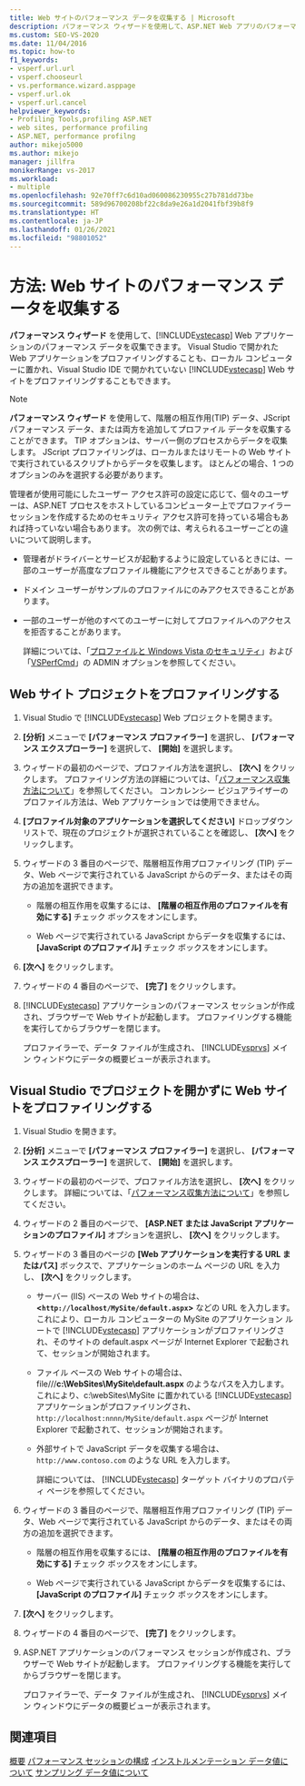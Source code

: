 ```yaml
---
title: Web サイトのパフォーマンス データを収集する | Microsoft
description: パフォーマンス ウィザードを使用して、ASP.NET Web アプリのパフォーマンス データを収集する方法について学習します。 アプリはローカル コンピューター上で実行され、Visual Studio で開くことができます。
ms.custom: SEO-VS-2020
ms.date: 11/04/2016
ms.topic: how-to
f1_keywords:
- vsperf.url.url
- vsperf.chooseurl
- vs.performance.wizard.asppage
- vsperf.url.ok
- vsperf.url.cancel
helpviewer_keywords:
- Profiling Tools,profiling ASP.NET
- web sites, performance profiling
- ASP.NET, performance profilng
author: mikejo5000
ms.author: mikejo
manager: jillfra
monikerRange: vs-2017
ms.workload:
- multiple
ms.openlocfilehash: 92e70ff7c6d10ad060086230955c27b781dd73be
ms.sourcegitcommit: 589d96700208bf22c8da9e26a1d2041fbf39b8f9
ms.translationtype: HT
ms.contentlocale: ja-JP
ms.lasthandoff: 01/26/2021
ms.locfileid: "98801052"
---
```

# <a name="how-to-collect-performance-data-for-a-web-site"></a>方法: Web サイトのパフォーマンス データを収集する

**パフォーマンス ウィザード** を使用して、[!INCLUDE[vstecasp](../code-quality/includes/vstecasp_md.md)] Web アプリケーションのパフォーマンス データを収集できます。 Visual Studio で開かれた Web アプリケーションをプロファイリングすることも、ローカル コンピューターに置かれ、Visual Studio IDE で開かれていない [!INCLUDE[vstecasp](../code-quality/includes/vstecasp_md.md)] Web サイトをプロファイリングすることもできます。

> [!NOTE]
> **パフォーマンス ウィザード** を使用して、階層の相互作用(TIP) データ、JScript パフォーマンス データ、または両方を追加してプロファイル データを収集することができます。 TIP オプションは、サーバー側のプロセスからデータを収集します。 JScript プロファイリングは、ローカルまたはリモートの Web サイトで実行されているスクリプトからデータを収集します。 ほとんどの場合、1 つのオプションのみを選択する必要があります。

 管理者が使用可能にしたユーザー アクセス許可の設定に応じて、個々のユーザーは、ASP.NET プロセスをホストしているコンピューター上でプロファイラー セッションを作成するためのセキュリティ アクセス許可を持っている場合もあれば持っていない場合もあります。 次の例では、考えられるユーザーごとの違いについて説明します。

- 管理者がドライバーとサービスが起動するように設定しているときには、一部のユーザーが高度なプロファイル機能にアクセスできることがあります。

- ドメイン ユーザーがサンプルのプロファイルにのみアクセスできることがあります。

- 一部のユーザーが他のすべてのユーザーに対してプロファイルへのアクセスを拒否することがあります。

  詳細については、「[プロファイルと Windows Vista のセキュリティ](../profiling/profiling-and-windows-vista-security.md)」および「[VSPerfCmd](../profiling/vsperfcmd.md)」の ADMIN オプションを参照してください。

## <a name="to-profile-a-web-site-project"></a>Web サイト プロジェクトをプロファイリングする

1. Visual Studio で [!INCLUDE[vstecasp](../code-quality/includes/vstecasp_md.md)] Web プロジェクトを開きます。

2. **[分析]** メニューで **[パフォーマンス プロファイラー]** を選択し、 **[パフォーマンス エクスプローラー]** を選択して、 **[開始]** を選択します。

3. ウィザードの最初のページで、プロファイル方法を選択し、 **[次へ]** をクリックします。 プロファイリング方法の詳細については、「[パフォーマンス収集方法について](../profiling/understanding-performance-collection-methods.md)」を参照してください。 コンカレンシー ビジュアライザーのプロファイル方法は、Web アプリケーションでは使用できません。

4. **[プロファイル対象のアプリケーションを選択してください]** ドロップダウン リストで、現在のプロジェクトが選択されていることを確認し、 **[次へ]** をクリックします。

5. ウィザードの 3 番目のページで、階層相互作用プロファイリング (TIP) データ、Web ページで実行されている JavaScript からのデータ、またはその両方の追加を選択できます。

    - 階層の相互作用を収集するには、 **[階層の相互作用のプロファイルを有効にする]** チェック ボックスをオンにします。

    - Web ページで実行されている JavaScript からデータを収集するには、 **[JavaScript のプロファイル]** チェック ボックスをオンにします。

6. **[次へ]** をクリックします。

7. ウィザードの 4 番目のページで、 **[完了]** をクリックします。

8. [!INCLUDE[vstecasp](../code-quality/includes/vstecasp_md.md)] アプリケーションのパフォーマンス セッションが作成され、ブラウザーで Web サイトが起動します。 プロファイリングする機能を実行してからブラウザーを閉じます。

     プロファイラーで、データ ファイルが生成され、 [!INCLUDE[vsprvs](../code-quality/includes/vsprvs_md.md)] メイン ウィンドウにデータの概要ビューが表示されます。

## <a name="to-profile-a-web-site-without-opening-a-project-in-visual-studio"></a>Visual Studio でプロジェクトを開かずに Web サイトをプロファイリングする

1. Visual Studio を開きます。

2. **[分析]** メニューで **[パフォーマンス プロファイラー]** を選択し、 **[パフォーマンス エクスプローラー]** を選択して、 **[開始]** を選択します。

3. ウィザードの最初のページで、プロファイル方法を選択し、 **[次へ]** をクリックします。 詳細については、「[パフォーマンス収集方法について](../profiling/understanding-performance-collection-methods.md)」を参照してください。

4. ウィザードの 2 番目のページで、 **[ASP.NET または JavaScript アプリケーションのプロファイル]** オプションを選択し、 **[次へ]** をクリックします。

5. ウィザードの 3 番目のページの **[Web アプリケーションを実行する URL またはパス]** ボックスで、アプリケーションのホーム ページの URL を入力し、 **[次へ]** をクリックします。

   - サーバー (IIS) ベースの Web サイトの場合は、 **<`http://localhost/MySite/default.aspx`>** などの URL を入力します。 これにより、ローカル コンピューターの MySite のアプリケーション ルートで [!INCLUDE[vstecasp](../code-quality/includes/vstecasp_md.md)] アプリケーションがプロファイリングされ、そのサイトの default.aspx ページが Internet Explorer で起動されて、セッションが開始されます。

   - ファイル ベースの Web サイトの場合は、file///**c:\WebSites\MySite\default.aspx** のようなパスを入力します。 これにより、c:\webSites\MySite に置かれている [!INCLUDE[vstecasp](../code-quality/includes/vstecasp_md.md)] アプリケーションがプロファイリングされ、`http://localhost:nnnn/MySite/default.aspx` ページが Internet Explorer で起動されて、セッションが開始されます。

   - 外部サイトで JavaScript データを収集する場合は、`http://www.contoso.com` のような URL を入力します。

     詳細については、 [!INCLUDE[vstecasp](../code-quality/includes/vstecasp_md.md)] ターゲット バイナリのプロパティ ページを参照してください。

6. ウィザードの 3 番目のページで、階層相互作用プロファイリング (TIP) データ、Web ページで実行されている JavaScript からのデータ、またはその両方の追加を選択できます。

    - 階層の相互作用を収集するには、 **[階層の相互作用のプロファイルを有効にする]** チェック ボックスをオンにします。

    - Web ページで実行されている JavaScript からデータを収集するには、 **[JavaScript のプロファイル]** チェック ボックスをオンにします。

7. **[次へ]** をクリックします。

8. ウィザードの 4 番目のページで、 **[完了]** をクリックします。

9. ASP.NET アプリケーションのパフォーマンス セッションが作成され、ブラウザーで Web サイトが起動します。 プロファイリングする機能を実行してからブラウザーを閉じます。

     プロファイラーで、データ ファイルが生成され、 [!INCLUDE[vsprvs](../code-quality/includes/vsprvs_md.md)] メイン ウィンドウにデータの概要ビューが表示されます。

## <a name="see-also"></a>関連項目

[概要](../profiling/overviews-performance-tools.md)
[パフォーマンス セッションの構成](../profiling/configuring-performance-sessions.md)
[インストルメンテーション データ値について](../profiling/understanding-instrumentation-data-values.md)
[サンプリング データ値について](../profiling/understanding-sampling-data-values.md)
